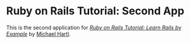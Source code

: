 # Ruby on Rails Tutorial: Second App

This is the second application for [*Ruby on Rails Tutorial: Learn Rails by Example*](http://railstutorial.org/) by [Michael Hartl](http://michaelhartl.com/).